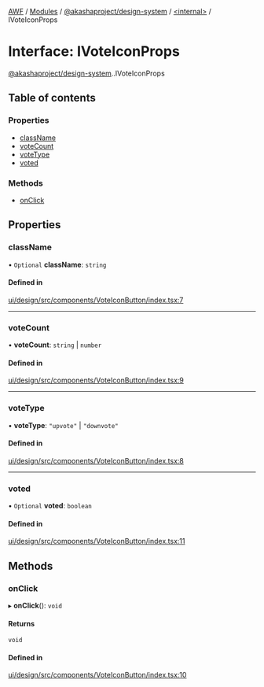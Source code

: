 [AWF](../README.md) / [Modules](../modules.md) / [@akashaproject/design-system](../modules/akashaproject_design_system.md) / [<internal\>](../modules/akashaproject_design_system._internal_.md) / IVoteIconProps

# Interface: IVoteIconProps

[@akashaproject/design-system](../modules/akashaproject_design_system.md).[<internal>](../modules/akashaproject_design_system._internal_.md).IVoteIconProps

## Table of contents

### Properties

- [className](akashaproject_design_system._internal_.IVoteIconProps.md#classname)
- [voteCount](akashaproject_design_system._internal_.IVoteIconProps.md#votecount)
- [voteType](akashaproject_design_system._internal_.IVoteIconProps.md#votetype)
- [voted](akashaproject_design_system._internal_.IVoteIconProps.md#voted)

### Methods

- [onClick](akashaproject_design_system._internal_.IVoteIconProps.md#onclick)

## Properties

### className

• `Optional` **className**: `string`

#### Defined in

[ui/design/src/components/VoteIconButton/index.tsx:7](https://github.com/AKASHAorg/akasha-world-framework/blob/d81a7246/ui/design/src/components/VoteIconButton/index.tsx#L7)

___

### voteCount

• **voteCount**: `string` \| `number`

#### Defined in

[ui/design/src/components/VoteIconButton/index.tsx:9](https://github.com/AKASHAorg/akasha-world-framework/blob/d81a7246/ui/design/src/components/VoteIconButton/index.tsx#L9)

___

### voteType

• **voteType**: ``"upvote"`` \| ``"downvote"``

#### Defined in

[ui/design/src/components/VoteIconButton/index.tsx:8](https://github.com/AKASHAorg/akasha-world-framework/blob/d81a7246/ui/design/src/components/VoteIconButton/index.tsx#L8)

___

### voted

• `Optional` **voted**: `boolean`

#### Defined in

[ui/design/src/components/VoteIconButton/index.tsx:11](https://github.com/AKASHAorg/akasha-world-framework/blob/d81a7246/ui/design/src/components/VoteIconButton/index.tsx#L11)

## Methods

### onClick

▸ **onClick**(): `void`

#### Returns

`void`

#### Defined in

[ui/design/src/components/VoteIconButton/index.tsx:10](https://github.com/AKASHAorg/akasha-world-framework/blob/d81a7246/ui/design/src/components/VoteIconButton/index.tsx#L10)
